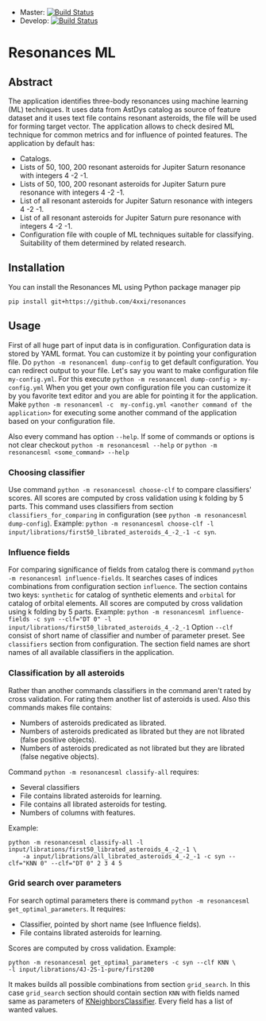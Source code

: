* Master: [![Build Status](https://travis-ci.org/4xxi/resonances-ml.svg?branch=master)](https://travis-ci.org/4xxi/resonances)
* Develop: [![Build Status](https://travis-ci.org/4xxi/resonances-ml.svg?branch=develop)](https://travis-ci.org/4xxi/resonances)

# Resonances ML

## Abstract

The application identifies three-body resonances using machine learning (ML)
techniques. It uses data from AstDys catalog as source of feature
dataset and it uses text file contains resonant asteroids, the file will be used for
forming target vector. The application allows to check desired ML technique for
common metrics and for influence of pointed features.
The application by default has:

* Catalogs.
* Lists of 50, 100, 200 resonant asteroids for Jupiter Saturn resonance with integers 4 -2 -1.
* Lists of 50, 100, 200 resonant asteroids for Jupiter Saturn pure resonance with integers 4 -2 -1.
* List of all resonant asteroids for Jupiter Saturn resonance with integers 4 -2 -1.
* List of all resonant asteroids for Jupiter Saturn pure resonance with integers 4 -2 -1.
* Configuration file with couple of ML techniques suitable for classifying.
  Suitability of them determined by related research.

## Installation

You can install the Resonances ML using Python package manager pip

`pip install git+https://github.com/4xxi/resonances`

## Usage

First of all huge part of input data is in configuration. Configuration data is
stored by YAML format.  You can customize it by pointing your configuration
file.  Do `python -m resonanceml dump-config` to get default configuration. You
can redirect output to your file.  Let's say you want to make configuration
file `my-config.yml`. For this execute `python -m resonanceml dump-config >
my-config.yml` When you get your own configuration file you can customize it by
you favorite text editor and you are able for pointing it for the application.
Make `python -m resonanceml -c  my-config.yml <another command of the
application>` for executing some another command of the application based on
your configuration file.

Also every command has option `--help`. If some of commands or options is not clear checkout `python -m resonancesml --help` or
`python -m resonancesml <some_command> --help`

### Choosing classifier

Use command `python -m resonancesml choose-clf` to compare classifiers' scores.
All scores are computed by cross validation using k folding by 5 parts.
This command uses classifiers from section `classifiers_for_comparing` in
configuration (see `python -m resonancesml dump-config`).
Example: `python -m resonancesml choose-clf -l input/librations/first50_librated_asteroids_4_-2_-1 -c syn`.

### Influence fields

For comparing significance of fields from catalog there is command `python -m
resonancesml influence-fields`. It searches cases of indices combinations from
configuration section `influence`. The section contains two keys: `synthetic`
for catalog of synthetic elements and `orbital` for catalog of orbital
elements.  All scores are computed by cross validation using k folding by 5
parts.
Example: `python -m resonancesml influence-fields -c syn --clf="DT 0" -l input/librations/first50_librated_asteroids_4_-2_-1`
Option `--clf` consist of short name of classifier and number of parameter preset. See `classifiers` section from configuration.
The section field names are short names of all available classifiers in the application.

### Classification by all asteroids

Rather than another commands classifiers in the command aren't rated by cross
validation. For rating them another list of asteroids is used. Also this commands makes file contains:

* Numbers of asteroids predicated as librated.
* Numbers of asteroids predicated as librated but they are not librated (false positive objects).
* Numbers of asteroids predicated as not librated but they are librated (false negative objects).

Command `python -m resonancesml classify-all` requires:
* Several classifiers
* File contains librated asteroids for learning.
* File contains all librated asteroids for testing.
* Numbers of columns with features.

Example:
```
python -m resonancesml classify-all -l input/librations/first50_librated_asteroids_4_-2_-1 \
    -a input/librations/all_librated_asteroids_4_-2_-1 -c syn --clf="KNN 0" --clf="DT 0" 2 3 4 5
```

### Grid search over parameters

For search optimal parameters there is command `python -m resonancesml get_optimal_parameters`. It requires:

* Classifier, pointed by short name (see Influence fields).
* File contains librated asteroids for learning.

Scores are computed by cross validation. Example:
```
python -m resonancesml get_optimal_parameters -c syn --clf KNN \
-l input/librations/4J-2S-1-pure/first200
```
It makes builds all possible combinations from section `grid_search`. In this case `grid_search` section should contain section `KNN` with
fields named same as parameters of [KNeighborsClassifier](http://scikit-learn.org/stable/modules/generated/sklearn.neighbors.KNeighborsClassifier.html#sklearn.neighbors.KNeighborsClassifier).
Every field has a list of wanted values.
